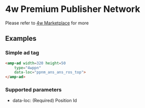 <!---
Copyright 2015 The AMP HTML Authors. All Rights Reserved.

Licensed under the Apache License, Version 2.0 (the "License");
you may not use this file except in compliance with the License.
You may obtain a copy of the License at

      http://www.apache.org/licenses/LICENSE-2.0

Unless required by applicable law or agreed to in writing, software
distributed under the License is distributed on an "AS-IS" BASIS,
WITHOUT WARRANTIES OR CONDITIONS OF ANY KIND, either express or implied.
See the License for the specific language governing permissions and
limitations under the License.
-->

# 4w Premium Publisher Network

Please refer to [4w Marketplace](mailto:4winfo@4wmarketplace.com) for more

## Examples

### Simple ad tag 

```html
<amp-ad width=320 height=50
    type="4wppn"
    data-loc="ppnm_ans_ans_ros_top">
</amp-ad>
```


### Supported parameters

* data-loc: (Required) Position Id


